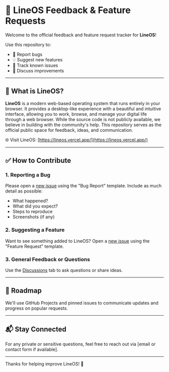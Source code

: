 # 📣 LineOS Feedback & Feature Requests

Welcome to the official feedback and feature request tracker for **LineOS**!

Use this repository to:
- 🐞 Report bugs
- 💡 Suggest new features
- 📌 Track known issues
- 👥 Discuss improvements

---

## 🚀 What is LineOS?

**LineOS** is a modern web-based operating system that runs entirely in your browser. It provides a desktop-like experience with a beautiful and intuitive interface, allowing you to work, browse, and manage your digital life through a web browser. While the source code is not publicly available, we believe in building with the community's help. This repository serves as the official public space for feedback, ideas, and communication.

🌐 Visit LineOS: [https://lineos.vercel.app/](https://lineos.vercel.app/)

---

## ✅ How to Contribute

### 1. Reporting a Bug
Please open a [new issue](https://github.com/your-username/your-repo-name/issues/new?template=bug_report.md) using the "Bug Report" template. Include as much detail as possible:
- What happened?
- What did you expect?
- Steps to reproduce
- Screenshots (if any)

### 2. Suggesting a Feature
Want to see something added to LineOS? Open a [new issue](https://github.com/your-username/your-repo-name/issues/new?template=feature_request.md) using the "Feature Request" template.

### 3. General Feedback or Questions
Use the [Discussions](https://github.com/your-username/your-repo-name/discussions) tab to ask questions or share ideas.

---

## 🧭 Roadmap

We'll use GitHub Projects and pinned issues to communicate updates and progress on popular requests.

---

## 📬 Stay Connected

For any private or sensitive questions, feel free to reach out via [email or contact form if available].

---

Thanks for helping improve LineOS! 🙌
